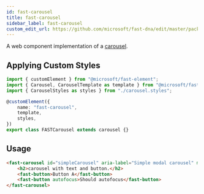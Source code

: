 ```yaml
---
id: fast-carousel
title: fast-carousel
sidebar_label: fast-carousel
custom_edit_url: https://github.com/microsoft/fast-dna/edit/master/packages/web-components/fast-foundation/src/carousel/README.md
---
```

A web component implementation of a [carousel](https://w3c.github.io/aria-practices/#carousel).

## Applying Custom Styles

```ts
import { customElement } from "@microsoft/fast-element";
import { Carousel, CarouselTemplate as template } from "@microsoft/fast-foundation";
import { CarouselStyles as styles } from "./carousel.styles";

@customElement({
    name: "fast-carousel",
    template,
    styles,
})
export class FASTCarousel extends carousel {}
```

## Usage

```html
<fast-carousel id="simpleCarousel" aria-label="Simple modal carousel" modal="true">
    <h2>carousel with text and button.</h2>
    <fast-button>Button A</fast-button>
    <fast-button autofocus>Should autofocus</fast-button>
</fast-carousel>
```